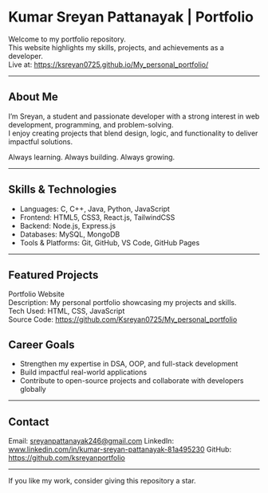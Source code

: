 Kumar Sreyan Pattanayak | Portfolio
===================================================================================

Welcome to my portfolio repository.  
This website highlights my skills, projects, and achievements as a developer.  
Live at: https://ksreyan0725.github.io/My_personal_portfolio/

------------------------------------------------------------

About Me
--------
I’m Sreyan, a student and passionate developer with a strong interest in web development, programming, and problem-solving.  
I enjoy creating projects that blend design, logic, and functionality to deliver impactful solutions.  

Always learning. Always building. Always growing.  

------------------------------------------------------------

Skills & Technologies
---------------------
- Languages: C, C++, Java, Python, JavaScript  
- Frontend: HTML5, CSS3, React.js, TailwindCSS  
- Backend: Node.js, Express.js  
- Databases: MySQL, MongoDB  
- Tools & Platforms: Git, GitHub, VS Code, GitHub Pages  

------------------------------------------------------------

Featured Projects
-----------------

Portfolio Website  
Description: My personal portfolio showcasing my projects and skills.  
Tech Used: HTML, CSS, JavaScript  
Source Code: https://github.com/Ksreyan0725/My_personal_portfolio


Career Goals
------------
- Strengthen my expertise in DSA, OOP, and full-stack development  
- Build impactful real-world applications  
- Contribute to open-source projects and collaborate with developers globally  

------------------------------------------------------------

Contact
-------
Email: sreyanpattanayak246@gmail.com
LinkedIn: www.linkedin.com/in/kumar-sreyan-pattanayak-81a495230
GitHub: https://github.com/ksreyanportfolio  

------------------------------------------------------------

If you like my work, consider giving this repository a star.
